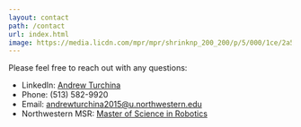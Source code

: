 ```yaml
---
layout: contact
path: /contact
url: index.html
image: https://media.licdn.com/mpr/mpr/shrinknp_200_200/p/5/000/1ce/2a5/0eab37a.jpg
---
```


Please feel free to reach out with any questions:

* LinkedIn: [Andrew Turchina](https://www.linkedin.com/pub/andrew-turchina/18/290/41b)
* Phone: (513) 582-9920
* Email: andrewturchina2015@u.northwestern.edu
* Northwestern MSR: [Master of Science in Robotics](http://robotics.northwestern.edu/)

